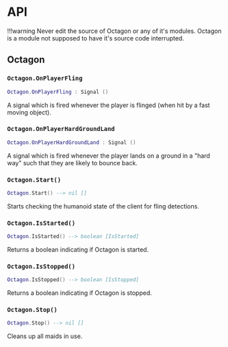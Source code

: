 # API

!!!warning
    Never edit the source of Octagon or any of it's modules. Octagon is a module not supposed to have it's source code interrupted.

## Octagon

### `Octagon.OnPlayerFling`
```lua
Octagon.OnPlayerFling : Signal ()
```

A signal which is fired whenever the player is flinged (when hit by a fast moving object). 

### `Octagon.OnPlayerHardGroundLand`
```lua
Octagon.OnPlayerHardGroundLand : Signal ()
```

A signal which is fired whenever the player lands on a ground in a "hard way" such that they are likely to bounce back. 

### `Octagon.Start()`
```lua 
Octagon.Start() --> nil []
```

Starts checking the humanoid state of the client for fling detections.

### `Octagon.IsStarted()`

```lua
Octagon.IsStarted() --> boolean [IsStarted]
```

Returns a boolean indicating if Octagon is started.

### `Octagon.IsStopped()`

```lua
Octagon.IsStopped() --> boolean [IsStopped]
```

Returns a boolean indicating if Octagon is stopped.

### `Octagon.Stop()`

```lua
Octagon.Stop() --> nil []
```

Cleans up all maids in use.